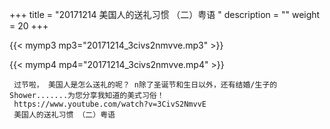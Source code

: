 +++
title = "20171214  美国人的送礼习惯 （二）粤语 "
description = ""
weight = 20
+++

{{< mymp3 mp3="20171214_3civs2nmvve.mp3" >}}

{{< mymp4 mp4="20171214_3civs2nmvve.mp4" >}}

     过节啦， 美国人是怎么送礼的呢？ n除了圣诞节和生日以外，还有结婚/生子的Shower.......为您分享我知道的美式习俗！ 
     https://www.youtube.com/watch?v=3CivS2NmvvE 
     美国人的送礼习惯 （二）粤语 
